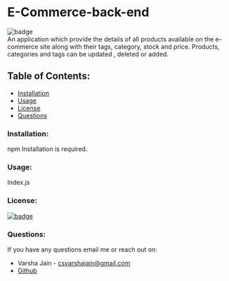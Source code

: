 # E-Commerce-back-end

![badge](https://img.shields.io/github/languages/top/vjain83/e-commerce-back-end)<br />
An application which provide the details of all products available on the e-commerce site along with their tags, category, stock and price.
Products, categories and tags can be updated , deleted or added.

## Table of Contents:

- [Installation](#installation)
- [Usage](#usage)
- [License](#license)
- [Questions](#questions)

### Installation:

npm Installation is required.

### Usage:

Index.js

### License:

[![badge](https://img.shields.io/badge/License-ISC-yellow.svg)](https://opensource.org/licenses/ISC)

### Questions:

If you have any questions email me or reach out on:

- Varsha Jain - csvarshajain@gmail.com
- [Github](https://github.com/vjain83)
